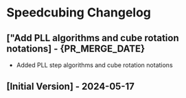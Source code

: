 # Speedcubing Changelog

## ["Add PLL algorithms and cube rotation notations] - {PR_MERGE_DATE}

- Added PLL step algorithms and cube rotation notations

## [Initial Version] - 2024-05-17


